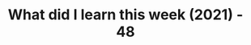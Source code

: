 ---
title: 'What did I learn this week (2021) - 48'
description: Weekly summarization and review of things I've learned in the final week of November 2021 
published: true
publishedAt: 2021-11-28T00:00:00.000Z
updatedAt: 2021-11-28T00:00:00.000Z
category: learnings
image: 'assets/banners/59'
keywords: 
  - deep learning
  - continers
authors:
  - Krishna Mohan A M
---
